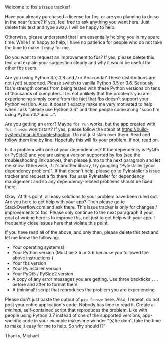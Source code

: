 Welcome to fbs's issue tracker!

Have you already purchased a license for fbs, or are you planning to do so in the near future? If yes, feel free to ask anything you want here. Just delete this text and type away. I will be happy to help.

Otherwise, please understand that I am essentially helping you in my spare time. While I'm happy to help, I have no patience for people who do not take the time to make it easy for me.

Do you want to request an improvement to fbs? If yes, please delete this text and explain your suggestion clearly and why it would be useful for other fbs users.

Are you using Python 3.7, 3.8 and / or Anaconda? These distributions are not (yet) supported. Please switch to vanilla Python 3.5 or 3.6. Seriously. fbs's strength comes from being tested with these Python versions on tens of thousands of computers. It is not unlikely that the problems you are experiencing simply come from the fact that fbs doesn't support your Python version. Also, it doesn't exactly make me very motivated to help when I ask "please use Python 3.6" and then people come along "sooo I'm using Python 3.7 and ...".

Are you getting an error? Maybe `fbs run` works, but the app created with `fbs freeze` won't start? If yes, please follow the steps at https://build-system.fman.io/troubleshooting. Do not just skim over them. Read and follow them line by line. Hopefully this will fix your problem. If not, read on.

Is it a problem with one of your dependencies? If the dependency is PyQt5 or PySide2 and you are using a version supported by fbs (see the troubleshooting link above), then please jump to the next paragraph and let me know. Otherwise, if it's another library, try googling "PyInstaller [your dependency problem]". If that doesn't help, please go to PyInstaller's issue tracker and request a fix there. fbs uses PyInstaller for dependency management and so any dependency-related problems should be fixed there.

Okay. At this point, all easy solutions to your problem have been ruled out. Are you here to get help with your app? Then please go to StackOverflow.com and ask there. This issue tracker is only for changes / improvements to fbs. Please only continue to the next paragraph if your goal of writing here is to improve fbs, not just to get help with your app. I frequently close issues here that violate this point.

If you have read all of the above, and only then, please delete this text and let me know the following:

 * Your operating system(s)
 * Your Python version (Must be 3.5 or 3.6 because you followed the above instructions.)
 * Your fbs version
 * Your PyInstaller version
 * Your PyQt5 / PySide2 version
 * A copy of any error messages you are getting. Use three backticks ```...``` before and after to format them.
 * A (minimal!) script that reproduces the problem you are experiencing.

Please don't just paste the output of `pip freeze` here. Also, I repeat, do not post your entire application's code. Nobody has time to read it. Create a _minimal_, self-contained script that reproduces the problem. Like with people using Python 3.7 instead of one of the supported versions, app-specific code in your example makes me wonder "(s)he didn't take the time to make it easy for me to help. So why should I?"

Thanks,
Michael

